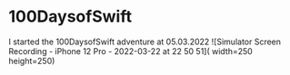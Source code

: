 # 100DaysofSwift
I started the 100DaysofSwift adventure at 05.03.2022
![Simulator Screen Recording - iPhone 12 Pro - 2022-03-22 at 22 50 51]( width=250 height=250)
